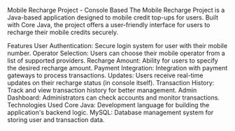 Mobile Recharge Project - Console Based
The Mobile Recharge Project is a Java-based application designed to  mobile credit top-ups for users. Built with Core Java, the project offers a user-friendly interface for users to recharge their mobile credits securely.

Features
User Authentication: Secure login system for user with their mobile number.
Operator Selection: Users can choose their mobile operator from a list of supported providers.
Recharge Amount: Ability for users to specify the desired recharge amount.
Payment Integration: Integration with payment gateways to process transactions.
Updates: Users receive real-time updates on their recharge status (in console itself).
Transaction History: Track and view transaction history for better management.
Admin Dashboard: Administrators can check accounts and monitor transactions.
Technologies Used
Core Java: Development language for building the application's backend logic.
MySQL: Database management system for storing user and transaction data.

